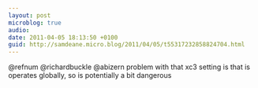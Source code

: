 ```yaml
---
layout: post
microblog: true
audio: 
date: 2011-04-05 18:13:50 +0100
guid: http://samdeane.micro.blog/2011/04/05/t55317232858824704.html
---
```

@refnum @richardbuckle @abizern problem with that xc3 setting is that is operates globally, so is potentially a bit dangerous
